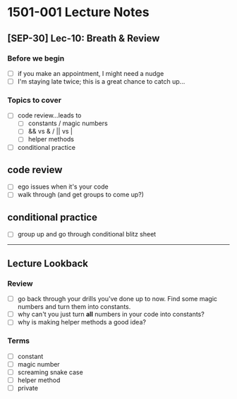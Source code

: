 # 1501-001 Lecture Notes

## [SEP-30] Lec-10: Breath & Review

### Before we begin

- [ ] if you make an appointment, I might need a nudge
- [ ] I'm staying late twice; this is a great chance to catch up...

### Topics to cover

- [ ] code review...leads to
  - [ ] constants / magic numbers
  - [ ] && vs & / || vs |
  - [ ] helper methods
- [ ] conditional practice

## code review

- [ ] ego issues when it's your code
- [ ] walk through (and get groups to come up?)

## conditional practice

- [ ] group up and go through conditional blitz sheet

---

## Lecture Lookback

### Review

- [ ] go back through your drills you've done up to now. Find some magic numbers and turn them into constants.
- [ ] why can't you just turn **all** numbers in your code into constants?
- [ ] why is making helper methods a good idea?

### Terms

- [ ] constant
- [ ] magic number
- [ ] screaming snake case
- [ ] helper method
- [ ] private
